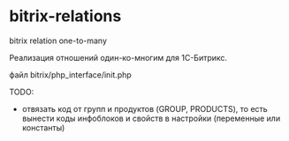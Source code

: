 bitrix-relations
================

bitrix relation one-to-many

Реализация отношений один-ко-многим для 1С-Битрикс.

файл bitrix/php_interface/init.php

TODO:
* отвязать код от групп и продуктов (GROUP, PRODUCTS), то есть вынести коды инфоблоков и свойств в настройки (переменные или константы)

